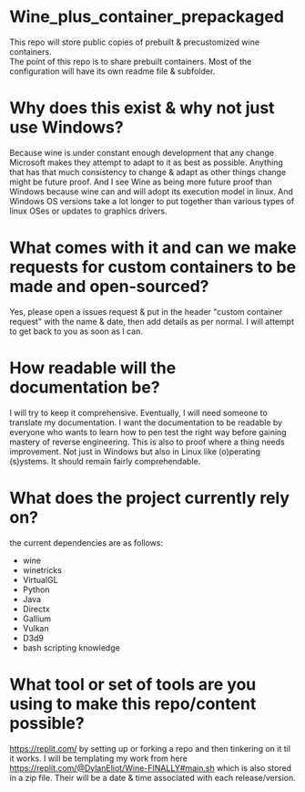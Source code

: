 # Wine_plus_container_prepackaged
This repo will store public copies of prebuilt &amp; precustomized wine containers. <br>
The point of this repo is to share prebuilt containers. Most of the configuration will have its own readme file & subfolder. <br>

# Why does this exist & why not just use Windows? <br>
Because wine is under constant enough development that any change Microsoft makes they attempt to adapt to it as best as possible. Anything that has that much consistency to change & adapt as other things change might be future proof. And I see Wine as being more future proof than Windows because wine can and will adopt its execution model in linux. And Windows OS versions take a lot longer to put together than various types of linux OSes or updates to graphics drivers. <br>

# What comes with it and can we make requests for custom containers to be made and open-sourced?
Yes, please open a issues request & put in the header "custom container request" with the name & date, then add details as per normal. I will attempt to get back to you as soon as I can.

# How readable will the documentation be?

I will try to keep it comprehensive. Eventually, I will need someone to translate my documentation. I want the documentation to be readable by everyone who wants to learn how to pen test the right way before gaining mastery of reverse engineering. This is also to proof where a thing needs improvement. Not just in Windows but also in Linux like (o)perating (s)ystems. It should remain fairly comprehendable.

# What does the project currently rely on?
the current dependencies are as follows:
* wine
* winetricks
* VirtualGL
* Python
* Java
* Directx
* Gallium
* Vulkan
* D3d9
* bash scripting knowledge

# What tool or set of tools are you using to make this repo/content possible?
https://replit.com/ by setting up or forking a repo and then tinkering on it til it works. I will be templating my work from here https://replit.com/@DylanEliot/Wine-FINALLY#main.sh which is also stored in a zip file. Their will be a date & time associated with each release/version.
